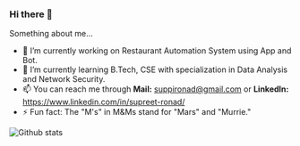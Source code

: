 ### Hi there 👋

Something about me...

- 🔭 I’m currently working on Restaurant Automation System using App and Bot.
- 🌱 I’m currently learning B.Tech, CSE with specialization in Data Analysis and Network Security.
- 📫 You can reach me through 
      **Mail:** suppironad@gmail.com or **LinkedIn:** https://www.linkedin.com/in/supreet-ronad/
- ⚡ Fun fact: The "M's" in M&Ms stand for "Mars" and "Murrie."

![Github stats](https://github-readme-stats.vercel.app/api?username=SupreetRonad)

